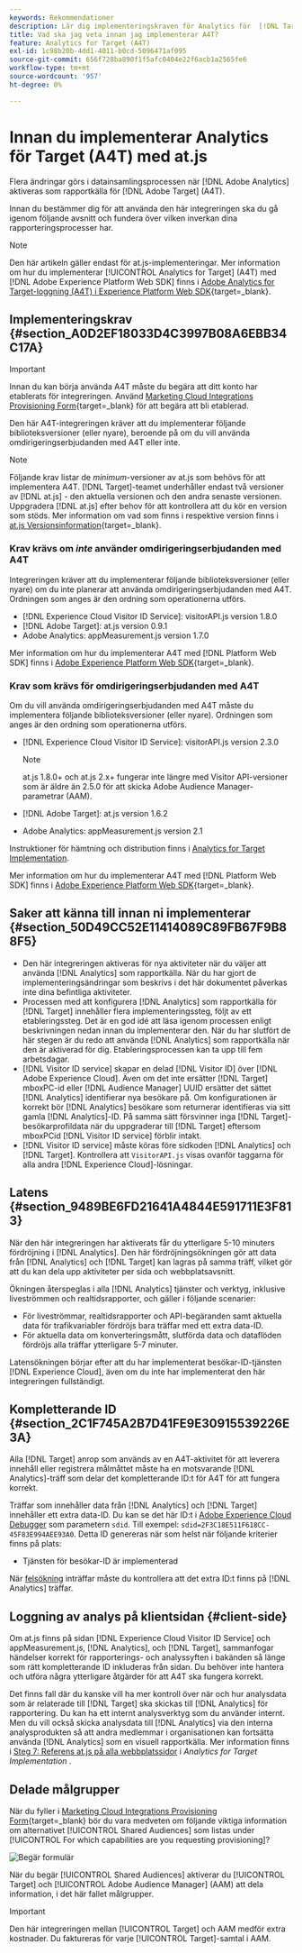 ```yaml
---
keywords: Rekommendationer
description: Lär dig implementeringskraven för Analytics för  [!DNL Target] (A4T) och vad du bör tänka på innan du implementerar den här integreringen.
title: Vad ska jag veta innan jag implementerar A4T?
feature: Analytics for Target (A4T)
exl-id: 1c98b20b-4dd1-4011-b0cd-5096471af095
source-git-commit: 656f728ba890f1f5afc0404e22f6acb1a2565fe6
workflow-type: tm+mt
source-wordcount: '957'
ht-degree: 0%

---
```


# Innan du implementerar Analytics för Target (A4T) med at.js

Flera ändringar görs i datainsamlingsprocessen när [!DNL Adobe Analytics] aktiveras som rapportkälla för [!DNL Adobe Target] (A4T).

Innan du bestämmer dig för att använda den här integreringen ska du gå igenom följande avsnitt och fundera över vilken inverkan dina rapporteringsprocesser har.

>[!NOTE]
>
>Den här artikeln gäller endast för at.js-implementeringar. Mer information om hur du implementerar [!UICONTROL Analytics for Target] (A4T) med [!DNL Adobe Experience Platform Web SDK] finns i [Adobe Analytics for Target-loggning (A4T) i Experience Platform Web SDK](https://experienceleague.adobe.com/docs/target-dev/developer/a4t/overview-a4t.html?lang=sv-SE){target=_blank}.

## Implementeringskrav {#section_A0D2EF18033D4C3997B08A6EBB34C17A}

>[!IMPORTANT]
>
>Innan du kan börja använda A4T måste du begära att ditt konto har etablerats för integreringen. Använd [Marketing Cloud Integrations Provisioning Form](https://survey.adobe.com/jfe/form/SV_ekBHTLSoP5Zki2y){target=_blank} för att begära att bli etablerad.

Den här A4T-integreringen kräver att du implementerar följande biblioteksversioner (eller nyare), beroende på om du vill använda omdirigeringserbjudanden med A4T eller inte.

>[!NOTE]
>
>Följande krav listar de *minimum*-versioner av at.js som behövs för att implementera A4T. [!DNL Target]-teamet underhåller endast två versioner av [!DNL at.js] - den aktuella versionen och den andra senaste versionen. Uppgradera [!DNL at.js] efter behov för att kontrollera att du kör en version som stöds. Mer information om vad som finns i respektive version finns i [at.js Versionsinformation](https://experienceleague.adobe.com/docs/target-dev/developer/client-side/at-js-implementation/target-atjs-versions.html?lang=sv-SE){target=_blank}.

### Krav krävs om *inte* använder omdirigeringserbjudanden med A4T

Integreringen kräver att du implementerar följande biblioteksversioner (eller nyare) om du inte planerar att använda omdirigeringserbjudanden med A4T. Ordningen som anges är den ordning som operationerna utförs.

* [!DNL Experience Cloud Visitor ID Service]: visitorAPI.js version 1.8.0
* [!DNL Adobe Target]: at.js version 0.9.1
* Adobe Analytics: appMeasurement.js version 1.7.0

Mer information om hur du implementerar A4T med [!DNL Platform Web SDK] finns i [Adobe Experience Platform Web SDK](https://experienceleague.adobe.com/docs/target-dev/developer/client-side/aep-web-sdk.html){target=_blank}.

### Krav som krävs för omdirigeringserbjudanden med A4T

Om du vill använda omdirigeringserbjudanden med A4T måste du implementera följande biblioteksversioner (eller nyare). Ordningen som anges är den ordning som operationerna utförs.

* [!DNL Experience Cloud Visitor ID Service]: visitorAPI.js version 2.3.0

  >[!NOTE]
  >
  >at.js 1.8.0+ och at.js 2.x+ fungerar inte längre med Visitor API-versioner som är äldre än 2.5.0 för att skicka Adobe Audience Manager-parametrar (AAM).

* [!DNL Adobe Target]: at.js version 1.6.2

* Adobe Analytics: appMeasurement.js version 2.1

Instruktioner för hämtning och distribution finns i [Analytics for Target Implementation](/help/main/c-integrating-target-with-mac/a4t/a4timplementation.md).

Mer information om hur du implementerar A4T med [!DNL Platform Web SDK] finns i [Adobe Experience Platform Web SDK](https://experienceleague.adobe.com/docs/target-dev/developer/client-side/aep-web-sdk.html){target=_blank}.

## Saker att känna till innan ni implementerar {#section_50D49CC52E11414089C89FB67F9B88F5}

* Den här integreringen aktiveras för nya aktiviteter när du väljer att använda [!DNL Analytics] som rapportkälla. När du har gjort de implementeringsändringar som beskrivs i det här dokumentet påverkas inte dina befintliga aktiviteter.
* Processen med att konfigurera [!DNL Analytics] som rapportkälla för [!DNL Target] innehåller flera implementeringssteg, följt av ett etableringssteg. Det är en god idé att läsa igenom processen enligt beskrivningen nedan innan du implementerar den. När du har slutfört de här stegen är du redo att använda [!DNL Analytics] som rapportkälla när den är aktiverad för dig. Etableringsprocessen kan ta upp till fem arbetsdagar.
* [!DNL Visitor ID service] skapar en delad [!DNL Visitor ID] över [!DNL Adobe Experience Cloud]. Även om det inte ersätter [!DNL Target] mboxPC-id eller [!DNL Audience Manager] UUID ersätter det sättet [!DNL Analytics] identifierar nya besökare på. Om konfigurationen är korrekt bör [!DNL Analytics] besökare som returnerar identifieras via sitt gamla [!DNL Analytics]-ID. På samma sätt försvinner inga [!DNL Target]-besökarprofildata när du uppgraderar till [!DNL Target] eftersom mboxPCid [!DNL Visitor ID service] förblir intakt.
* [!DNL Visitor ID service] måste köras före sidkoden [!DNL Analytics] och [!DNL Target]. Kontrollera att `VisitorAPI.js` visas ovanför taggarna för alla andra [!DNL Experience Cloud]-lösningar.

## Latens {#section_9489BE6FD21641A4844E591711E3F813}

När den här integreringen har aktiverats får du ytterligare 5-10 minuters fördröjning i [!DNL Analytics]. Den här fördröjningsökningen gör att data från [!DNL Analytics] och [!DNL Target] kan lagras på samma träff, vilket gör att du kan dela upp aktiviteter per sida och webbplatsavsnitt.

Ökningen återspeglas i alla [!DNL Analytics] tjänster och verktyg, inklusive liveströmmen och realtidsrapporter, och gäller i följande scenarier:

* För liveströmmar, realtidsrapporter och API-begäranden samt aktuella data för trafikvariabler fördröjs bara träffar med ett extra data-ID.
* För aktuella data om konverteringsmått, slutförda data och dataflöden fördröjs alla träffar ytterligare 5-7 minuter.

Latensökningen börjar efter att du har implementerat besökar-ID-tjänsten [!DNL Experience Cloud], även om du inte har implementerat den här integreringen fullständigt.

## Kompletterande ID {#section_2C1F745A2B7D41FE9E30915539226E3A}

Alla [!DNL Target] anrop som används av en A4T-aktivitet för att leverera innehåll eller registrera målmåttet måste ha en motsvarande [!DNL Analytics]-träff som delar det kompletterande ID:t för A4T för att fungera korrekt.

Träffar som innehåller data från [!DNL Analytics] och [!DNL Target] innehåller ett extra data-ID. Du kan se det här ID:t i [Adobe Experience Cloud Debugger](https://experienceleague.adobe.com/docs/debugger/using/experience-cloud-debugger.html?lang=sv-SE) som parametern `sdid`. Till exempel: `sdid=2F3C18E511F618CC-45F83E994AEE93A0`. Detta ID genereras när som helst när följande kriterier finns på plats:

* Tjänsten för besökar-ID är implementerad

När [felsökning](/help/main/c-integrating-target-with-mac/a4t/c-a4t-troubleshooting/a4t-troubleshooting.md) inträffar måste du kontrollera att det extra ID:t finns på [!DNL Analytics] träffar.

## Loggning av analys på klientsidan {#client-side}

Om at.js finns på sidan [!DNL Experience Cloud Visitor ID Service] och appMeasurement.js, [!DNL Analytics], och [!DNL Target], sammanfogar händelser korrekt för rapporterings- och analyssyften i bakänden så länge som rätt kompletterande ID inkluderas från sidan. Du behöver inte hantera och utföra några ytterligare åtgärder för att A4T ska fungera korrekt.

Det finns fall där du kanske vill ha mer kontroll över när och hur analysdata som är relaterade till [!DNL Target] ska skickas till [!DNL Analytics] för rapportering. Du kan ha ett internt analysverktyg som du använder internt. Men du vill också skicka analysdata till [!DNL Analytics] via den interna analysprodukten så att andra medlemmar i organisationen kan fortsätta använda [!DNL Analytics] som en visuell rapportkälla. Mer information finns i [Steg 7: Referens at.js på alla webbplatssidor](/help/main/c-integrating-target-with-mac/a4t/a4timplementation.md#step7) i *Analytics for Target Implementation* .

## Delade målgrupper

När du fyller i [Marketing Cloud Integrations Provisioning Form](https://survey.adobe.com/jfe/form/SV_ekBHTLSoP5Zki2y){target=_blank} bör du vara medveten om följande viktiga information om alternativet [!UICONTROL Shared Audiences] som listas under [!UICONTROL For which capabilities are you requesting provisioning]?

![Begär formulär](/help/main/c-integrating-target-with-mac/a4t/assets/request-form.png)

När du begär [!UICONTROL Shared Audiences] aktiverar du [!UICONTROL Target] och [!UICONTROL Adobe Audience Manager] (AAM) att dela information, i det här fallet målgrupper.

>[!IMPORTANT]
>
>Den här integreringen mellan [!UICONTROL Target] och AAM medför extra kostnader. Du faktureras för varje [!UICONTROL Target]-samtal i AAM.
